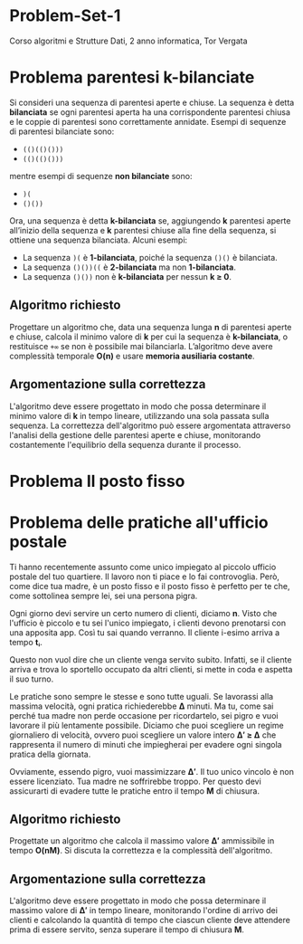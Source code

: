 # Problem-Set-1
Corso algoritmi e Strutture Dati, 2 anno informatica, Tor Vergata
# Problema parentesi k-bilanciate

Si consideri una sequenza di parentesi aperte e chiuse. La sequenza è detta **bilanciata** se ogni parentesi aperta ha una corrispondente parentesi chiusa e le coppie di parentesi sono correttamente annidate. Esempi di sequenze di parentesi bilanciate sono:

- `(()(()()))`
- `(()(()()))`

mentre esempi di sequenze **non bilanciate** sono:

- `)(`
- `()())`

Ora, una sequenza è detta **k-bilanciata** se, aggiungendo **k** parentesi aperte all’inizio della sequenza e **k** parentesi chiuse alla fine della sequenza, si ottiene una sequenza bilanciata. Alcuni esempi:

- La sequenza `)(` è **1-bilanciata**, poiché la sequenza `()()` è bilanciata.
- La sequenza `()())((` è **2-bilanciata** ma non **1-bilanciata**.
- La sequenza `()())` non è **k-bilanciata** per nessun **k ≥ 0**.

## Algoritmo richiesto

Progettare un algoritmo che, data una sequenza lunga **n** di parentesi aperte e chiuse, calcola il minimo valore di **k** per cui la sequenza è **k-bilanciata**, o restituisce `+∞` se non è possibile mai bilanciarla. L’algoritmo deve avere complessità temporale **O(n)** e usare **memoria ausiliaria costante**.

## Argomentazione sulla correttezza

L'algoritmo deve essere progettato in modo che possa determinare il minimo valore di **k** in tempo lineare, utilizzando una sola passata sulla sequenza. La correttezza dell'algoritmo può essere argomentata attraverso l'analisi della gestione delle parentesi aperte e chiuse, monitorando costantemente l'equilibrio della sequenza durante il processo.

# Problema Il posto fisso
# Problema delle pratiche all'ufficio postale

Ti hanno recentemente assunto come unico impiegato al piccolo ufficio postale del tuo quartiere. Il lavoro non ti piace e lo fai controvoglia. Però, come dice tua madre, è un posto fisso e il posto fisso è perfetto per te che, come sottolinea sempre lei, sei una persona pigra.

Ogni giorno devi servire un certo numero di clienti, diciamo **n**. Visto che l'ufficio è piccolo e tu sei l'unico impiegato, i clienti devono prenotarsi con una apposita app. Così tu sai quando verranno. Il cliente i-esimo arriva a tempo **tᵢ**.

Questo non vuol dire che un cliente venga servito subito. Infatti, se il cliente arriva e trova lo sportello occupato da altri clienti, si mette in coda e aspetta il suo turno.

Le pratiche sono sempre le stesse e sono tutte uguali. Se lavorassi alla massima velocità, ogni pratica richiederebbe **∆** minuti. Ma tu, come sai perché tua madre non perde occasione per ricordartelo, sei pigro e vuoi lavorare il più lentamente possibile. Diciamo che puoi scegliere un regime giornaliero di velocità, ovvero puoi scegliere un valore intero **∆′ ≥ ∆** che rappresenta il numero di minuti che impiegherai per evadere ogni singola pratica della giornata.

Ovviamente, essendo pigro, vuoi massimizzare **∆′**. Il tuo unico vincolo è non essere licenziato. Tua madre ne soffrirebbe troppo. Per questo devi assicurarti di evadere tutte le pratiche entro il tempo **M** di chiusura.

## Algoritmo richiesto

Progettate un algoritmo che calcola il massimo valore **∆′** ammissibile in tempo **O(nM)**. Si discuta la correttezza e la complessità dell'algoritmo.

## Argomentazione sulla correttezza

L'algoritmo deve essere progettato in modo che possa determinare il massimo valore di **∆′** in tempo lineare, monitorando l'ordine di arrivo dei clienti e calcolando la quantità di tempo che ciascun cliente deve attendere prima di essere servito, senza superare il tempo di chiusura **M**.
